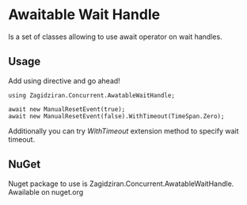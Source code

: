 # Awaitable Wait Handle
Is a set of classes allowing to use await operator on wait handles.

## Usage 
Add using directive and go ahead!
```
using Zagidziran.Concurrent.AwatableWaitHandle;

await new ManualResetEvent(true);
await new ManualResetEvent(false).WithTimeout(TimeSpan.Zero);
```
Additionally you can try *WithTimeout* extension method to specify wait timeout.

## NuGet

Nuget package to use is Zagidziran.Concurrent.AwatableWaitHandle. Awailable on nuget.org
